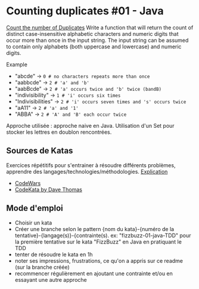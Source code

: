 # Counting duplicates #01 - Java

[Count the number of Duplicates](https://www.codewars.com/kata/54bf1c2cd5b56cc47f0007a1)
Write a function that will return the count of distinct case-insensitive alphabetic characters and numeric digits that occur more than once in the input string. The input string can be assumed to contain only alphabets (both uppercase and lowercase) and numeric digits.

Example

* "abcde" -> `0 # no characters repeats more than once`
* "aabbcde" -> `2 # 'a' and 'b'`
* "aabBcde" -> `2 # 'a' occurs twice and 'b' twice (bandB)`
* "indivisibility" -> `1 # 'i' occurs six times`
* "Indivisibilities" -> `2 # 'i' occurs seven times and 's' occurs twice`
* "aA11" -> ` 2 # 'a' and '1' `
* "ABBA" -> ` 2 # 'A' and 'B' each occur twice `

Approche utilisée : approche naive en Java. Utilisation  d'un Set pour stocker les lettres en doublon rencontrées.

## Sources de Katas

Exercices répétitifs pour s'entrainer à résoudre différents problèmes, apprendre des langages/technologies/méthodologies.
[Explication](http://codekata.com/kata/kata-kumite-koan-and-dreyfus/)

* [CodeWars](https://www.codewars.com)
* [CodeKata by Dave Thomas](http://codekata.com/)

## Mode d'emploi

* Choisir un kata
* Créer une branche selon le pattern {nom du kata}-{numéro de la tentative}-{langage(s)}-{contrainte(s). ex: "fizzbuzz-01-java-TDD" pour la première tentative sur le kata "FizzBuzz" en Java en pratiquant le TDD
* tenter de résoudre le kata en 1h
* noter ses impressions, frustrations, ce qu'on a appris sur ce readme (sur la branche créée)
* recommencer régulièrement en ajoutant une contrainte et/ou en essayant une autre approche
